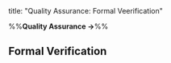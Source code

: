 <frontmatter>
title: "Quality Assurance: Formal Veerification"
</frontmatter>

<link rel="stylesheet" href="{{baseUrl}}/css/textbook.css">

<div class="website-content" id="all">

%%**Quality Assurance →**%%

<div id="title">

## Formal Verification
</div>
<div id="main">

<include src="what/embed.md" boilerplate  />

</div>

</div>
